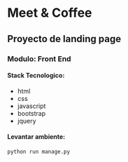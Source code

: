 # Meet & Coffee
## Proyecto de landing page
### Modulo: Front End
#### Stack Tecnologico:
- html
- css
- javascript
- bootstrap
- jquery

#### Levantar ambiente:
```python
python run manage.py
```
